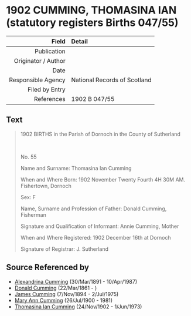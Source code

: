 ﻿---
layout: page
permalink: /sources/s35066283
---

# 1902 CUMMING, THOMASINA IAN (statutory registers Births 047/55)

Field | Detail
---:|:---
Publication | 
Originator / Author | 
Date | 
Responsible Agency | National Records of Scotland
Filed by Entry | 
References | 1902 B 047/55

## Text

> 1902 BIRTHS in the Parish of Dornoch in the County of Sutherland
>
> <br/>
>
> No. 55
>
> Name and Surname: Thomasina Ian Cumming
>
> When and Where Born: 1902 November Twenty Fourth 4H 30M AM. Fishertown, Dornoch
>
> Sex: F
>
> Name, Surname and Profession of Father: Donald Cumming, Fisherman
>
> Signature and Qualification of Informant: Annie Cumming, Mother
>
> When and Where Registered: 1902 December 16th at Dornoch
>
> Signature of Registrar: J. Sutherland
>

## Source Referenced by

* [Alexandrina Cumming](../people/@i57186713@-alexandrina-cumming-b1891-3-30-d1987-4-10.md) (30/Mar/1891 - 10/Apr/1987)
* [Donald Cumming](../people/@i20465544@-donald-cumming-b1861-3-22-d.md) (22/Mar/1861 - )
* [James Cumming](../people/@i492889@-james-cumming-b1894-11-7-d1975-7-2.md) (7/Nov/1894 - 2/Jul/1975)
* [Mary Ann Cumming](../people/@i48241984@-mary-ann-cumming-b1900-7-26-d1981.md) (26/Jul/1900 - 1981)
* [Thomasina Ian Cumming](../people/@i92241152@-thomasina-ian-cumming-b1902-11-24-d1973-6-1.md) (24/Nov/1902 - 1/Jun/1973)
